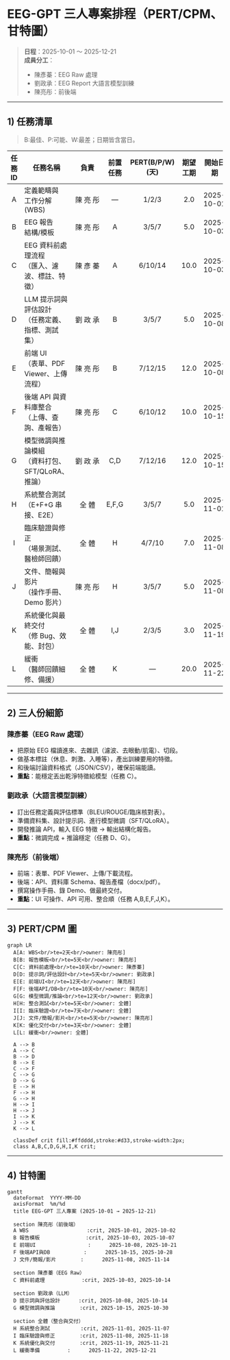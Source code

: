 # EEG-GPT 三人專案排程（PERT/CPM、甘特圖）

> **日程**：2025-10-01 ～ 2025-12-21  
> **成員分工**：  
> - 陳彥蓁：EEG Raw 處理  
> - 劉政承：EEG Report 大語言模型訓練  
> - 陳亮彤：前後端  

---

## 1) 任務清單

> B:最佳、P:可能、W:最差；日期皆含當日。

| 任務ID | 任務名稱 | 負責 | 前置任務 | PERT(B/P/W) (天) | 期望工期 | 開始日期 | 結束日期 |
|:---:|---|:---:|:---:|:---:|:---:|:---:|:---:|
| A | 定義範疇與<br/>工作分解 (WBS) | 陳&nbsp;亮&nbsp;彤 | — | 1/2/3 | 2.0 | 2025-10-01 | 2025-10-02 |
| B | EEG 報告<br/>結構/模板 | 陳&nbsp;亮&nbsp;彤 | A | 3/5/7 | 5.0 | 2025-10-03 | 2025-10-07 |
| C | EEG 資料前處理流程<br/>（匯入、濾波、標註、特徵） | 陳&nbsp;彥&nbsp;蓁 | A | 6/10/14 | 10.0 | 2025-10-03 | 2025-10-14 |
| D | LLM 提示詞與評估設計<br/>（任務定義、指標、測試集） | 劉&nbsp;政&nbsp;承 | B | 3/5/7 | 5.0 | 2025-10-08 | 2025-10-14 |
| E | 前端 UI<br/>（表單、PDF Viewer、上傳流程） | 陳&nbsp;亮&nbsp;彤 | B | 7/12/15 | 12.0 | 2025-10-08 | 2025-10-21 |
| F | 後端 API 與資料庫整合<br/>（上傳、查詢、產報告） | 陳&nbsp;亮&nbsp;彤 | C | 6/10/12 | 10.0 | 2025-10-15 | 2025-10-28 |
| G | 模型微調與推論模組<br/>（資料打包、SFT/QLoRA、推論） | 劉&nbsp;政&nbsp;承 | C,D | 7/12/16 | 12.0 | 2025-10-15 | 2025-10-30 |
| H | 系統整合測試<br/>（E+F+G 串接、E2E） | 全&nbsp;體 | E,F,G | 3/5/7 | 5.0 | 2025-11-01 | 2025-11-07 |
| I | 臨床驗證與修正<br/>（場景測試、醫檢師回饋） | 全&nbsp;體 | H | 4/7/10 | 7.0 | 2025-11-08 | 2025-11-18 |
| J | 文件、簡報與影片<br/>（操作手冊、Demo 影片） | 陳&nbsp;亮&nbsp;彤 | H | 3/5/7 | 5.0 | 2025-11-08 | 2025-11-14 |
| K | 系統優化與最終交付<br/>（修 Bug、效能、封包） | 全&nbsp;體 | I,J | 2/3/5 | 3.0 | 2025-11-19 | 2025-11-21 |
| L | 緩衝<br/>（醫師回饋細修、備援） | 全&nbsp;體 | K | — | 20.0 | 2025-11-22 | 2025-12-21 |

---

## 2) 三人份細節

### 陳彥蓁（EEG Raw 處理）
- 把原始 EEG 檔讀進來、去雜訊（濾波、去眼動/肌電）、切段。  
- 做基本標註（休息、刺激、入睡等），產出訓練要用的特徵。  
- 和後端討論資料格式（JSON/CSV），確保前端能讀。  
- **重點**：能穩定丟出乾淨特徵給模型（任務 C）。

### 劉政承（大語言模型訓練）
- 訂出任務定義與評估標準（BLEU/ROUGE/臨床核對表）。  
- 準備資料集、設計提示詞、進行模型微調（SFT/QLoRA）。  
- 開發推論 API，輸入 EEG 特徵 → 輸出結構化報告。  
- **重點**：微調完成 + 推論穩定（任務 D、G）。

### 陳亮彤（前後端）
- 前端：表單、PDF Viewer、上傳/下載流程。  
- 後端：API、資料庫 Schema、報告產檔（docx/pdf）。  
- 撰寫操作手冊、錄 Demo、做最終交付。  
- **重點**：UI 可操作、API 可用、整合順（任務 A,B,E,F,J,K）。

---

## 3) PERT/CPM 圖

```mermaid
graph LR
  A[A: WBS<br/>te=2天<br/>owner: 陳亮彤]
  B[B: 報告模板<br/>te=5天<br/>owner: 陳亮彤]
  C[C: 資料前處理<br/>te=10天<br/>owner: 陳彥蓁]
  D[D: 提示詞/評估設計<br/>te=5天<br/>owner: 劉政承]
  E[E: 前端UI<br/>te=12天<br/>owner: 陳亮彤]
  F[F: 後端API/DB<br/>te=10天<br/>owner: 陳亮彤]
  G[G: 模型微調/推論<br/>te=12天<br/>owner: 劉政承]
  H[H: 整合測試<br/>te=5天<br/>owner: 全體]
  I[I: 臨床驗證<br/>te=7天<br/>owner: 全體]
  J[J: 文件/簡報/影片<br/>te=5天<br/>owner: 陳亮彤]
  K[K: 優化交付<br/>te=3天<br/>owner: 全體]
  L[L: 緩衝<br/>owner: 全體]

  A --> B
  A --> C
  B --> D
  B --> E
  C --> F
  C --> G
  D --> G
  E --> H
  F --> H
  G --> H
  H --> I
  H --> J
  I --> K
  J --> K
  K --> L

  classDef crit fill:#ffdddd,stroke:#d33,stroke-width:2px;
  class A,B,C,D,G,H,I,K crit;
```

---

## 4) 甘特圖

```mermaid
gantt
  dateFormat  YYYY-MM-DD
  axisFormat  %m/%d
  title EEG-GPT 三人專案 (2025-10-01 → 2025-12-21)

  section 陳亮彤（前後端）
  A WBS                   :crit, 2025-10-01, 2025-10-02
  B 報告模板               :crit, 2025-10-03, 2025-10-07
  E 前端UI                 :      2025-10-08, 2025-10-21
  F 後端API與DB           :      2025-10-15, 2025-10-28
  J 文件/簡報/影片        :      2025-11-08, 2025-11-14

  section 陳彥蓁（EEG Raw）
  C 資料前處理            :crit, 2025-10-03, 2025-10-14

  section 劉政承（LLM）
  D 提示詞與評估設計      :crit, 2025-10-08, 2025-10-14
  G 模型微調與推論        :crit, 2025-10-15, 2025-10-30

  section 全體（整合與交付）
  H 系統整合測試          :crit, 2025-11-01, 2025-11-07
  I 臨床驗證與修正        :crit, 2025-11-08, 2025-11-18
  K 系統優化與交付        :crit, 2025-11-19, 2025-11-21
  L 緩衝準備         :      2025-11-22, 2025-12-21
```
